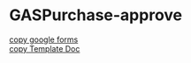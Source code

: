 # GASPurchase-approve

[copy google forms](https://docs.google.com/forms/d/1Lvd4cEnTF2nZfWkuR7KFvRokwPGylks3ib42ciRJWmE/copy)<br>
[copy Template Doc](https://docs.google.com/document/d/1UTbsfEOjKvq_Vhi9SQmbWcAw1QlRkC53C4WOBh25rMs/copy)
